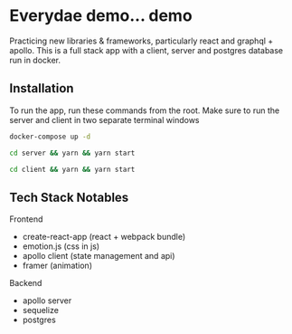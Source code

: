 # Everydae demo... demo

Practicing new libraries & frameworks, particularly react and graphql + apollo. This is a full stack app with a client, server and postgres database run in docker.

## Installation

To run the app, run these commands from the root. Make sure to run the server and client in two separate terminal windows

```bash
docker-compose up -d
```

```bash
cd server && yarn && yarn start
```

```bash
cd client && yarn && yarn start
```

## Tech Stack Notables

Frontend
- create-react-app (react + webpack bundle)
- emotion.js (css in js)
- apollo client (state management and api)
- framer (animation)

Backend
- apollo server
- sequelize
- postgres